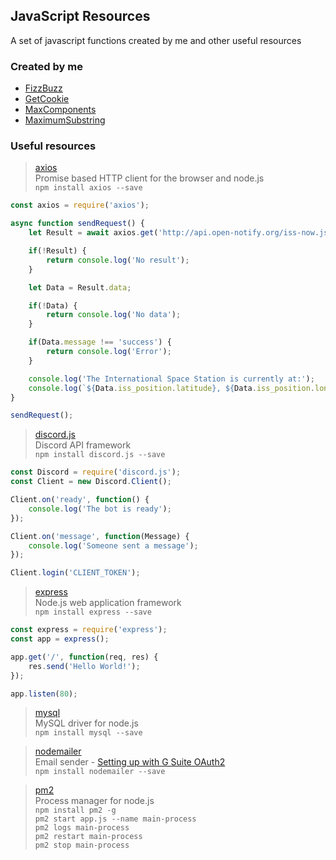 ## JavaScript Resources
A set of javascript functions created by me and other useful resources

### Created by me
- [FizzBuzz](FizzBuzz.js)
- [GetCookie](GetCookie.js)
- [MaxComponents](MaxComponents.js)
- [MaximumSubstring](MaximumSubstring.js)

### Useful resources
> [axios](https://www.npmjs.com/package/axios)  
> Promise based HTTP client for the browser and node.js  
> `npm install axios --save`  
```js
const axios = require('axios');

async function sendRequest() {
    let Result = await axios.get('http://api.open-notify.org/iss-now.json');

    if(!Result) {
        return console.log('No result');
    }

    let Data = Result.data;

    if(!Data) {
        return console.log('No data');
    }

    if(Data.message !== 'success') {
        return console.log('Error');
    }

    console.log('The International Space Station is currently at:');
    console.log(`${Data.iss_position.latitude}, ${Data.iss_position.longitude}`);
}

sendRequest();
```

> [discord.js](https://discord.js.org/)  
> Discord API framework  
> `npm install discord.js --save`  
```js
const Discord = require('discord.js');
const Client = new Discord.Client();

Client.on('ready', function() {
    console.log('The bot is ready');
});

Client.on('message', function(Message) {
    console.log('Someone sent a message');
});

Client.login('CLIENT_TOKEN');
```

> [express](http://expressjs.com/)  
> Node.js web application framework  
> `npm install express --save`
```js
const express = require('express');
const app = express();

app.get('/', function(req, res) {
    res.send('Hello World!');
});

app.listen(80);
```

> [mysql](https://www.npmjs.com/package/mysql)  
> MySQL driver for node.js  
> `npm install mysql --save`

> [nodemailer](https://nodemailer.com/about/)  
> Email sender - [Setting up with G Suite OAuth2](https://medium.com/@imre_7961/nodemailer-with-g-suite-oauth2-4c86049f778a)  
> `npm install nodemailer --save`

> [pm2](https://pm2.keymetrics.io/)  
> Process manager for node.js  
> `npm install pm2 -g`  
> `pm2 start app.js --name main-process`  
> `pm2 logs main-process`  
> `pm2 restart main-process`  
> `pm2 stop main-process`  
